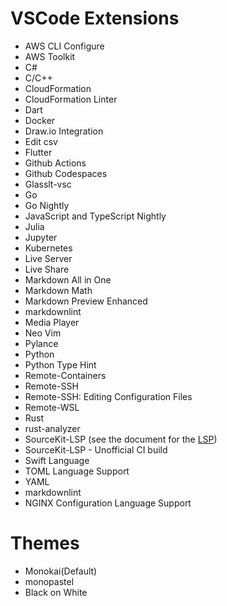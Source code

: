 # VSCode Extensions


- AWS CLI Configure
- AWS Toolkit
- C#
- C/C++
- CloudFormation
- CloudFormation Linter
- Dart
- Docker
- Draw.io Integration
- Edit csv
- Flutter
- Github Actions
- Github Codespaces
- Glasslt-vsc
- Go
- Go Nightly
- JavaScript and TypeScript Nightly
- Julia
- Jupyter
- Kubernetes
- Live Server
- Live Share
- Markdown All in One
- Markdown Math
- Markdown Preview Enhanced
- markdownlint
- Media Player
- Neo Vim
- Pylance
- Python
- Python Type Hint
- Remote-Containers
- Remote-SSH
- Remote-SSH: Editing Configuration Files
- Remote-WSL
- Rust
- rust-analyzer
- SourceKit-LSP (see the document for the [LSP](./lsp_settings.md#Swift-LSP))
- SourceKit-LSP - Unofficial CI build
- Swift Language
- TOML Language Support
- YAML
- markdownlint
- NGINX Configuration Language Support


# Themes
- Monokai(Default)
- monopastel
- Black on White